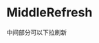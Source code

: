 # MiddleRefresh
中间部分可以下拉刷新<br>

[](https://coding.net/u/JQHee/p/gifs/git/blob/master/MiddleRefresh/middleRefresh.gif)
